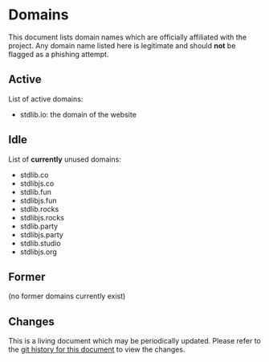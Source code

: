 # Domains

This document lists domain names which are officially affiliated with the project. Any domain name listed here is legitimate and should **not** be flagged as a phishing attempt.

## Active

List of active domains:

-   stdlib.io: the domain of the website

## Idle

List of **currently** unused domains:

-   stdlib.co
-   stdlibjs.co
-   stdlib.fun
-   stdlibjs.fun
-   stdlib.rocks
-   stdlibjs.rocks
-   stdlib.party
-   stdlibjs.party
-   stdlib.studio
-   stdlibjs.org

## Former

(no former domains currently exist)

## Changes

This is a living document which may be periodically updated. Please refer to the [git history for this document][git-commit-log-domains] to view the changes.

<section class="links">

[git-commit-log-domains]: https://github.com/stdlib-js/stdlib/commits/develop/docs/policies/domains.md

</section>

<!-- /.links -->
